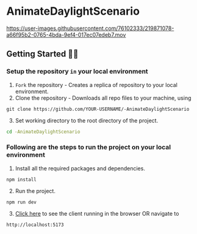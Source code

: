 # AnimateDaylightScenario

https://user-images.githubusercontent.com/76102333/219871078-a66f95b2-0765-4bda-9ef4-017ec07edeb7.mov



##  Getting Started 👨‍💻
### Setup the repository `in` your local environment

1. `Fork` the repository  - Creates a replica of repository to your local environment.
2. Clone the repository - Downloads all repo files to your machine, using
  ```git
  git clone https://github.com/YOUR-USERNAME/-AnimateDaylightScenario
  ```
   
3. Set working directory to the root directory of the project.
  ```sh
  cd -AnimateDaylightScenario
  ```

### Following are the steps to run the project on your local environment

1. Install all the required packages and dependencies.
  ```node
  npm install
  ```
  
2. Run the project.
  ```node
  npm run dev
  ```
  
3. [Click here](http://localhost:5173) to see the client running in the browser OR navigate to
  ```text
  http://localhost:5173
  ```
